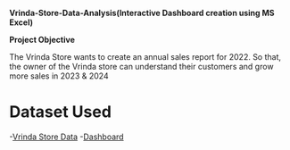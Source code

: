 **Vrinda-Store-Data-Analysis(Interactive Dashboard creation using MS Excel)**

**Project Objective**

The Vrinda Store wants to create an annual sales report for 2022. So that, the owner of the Vrinda
store can understand their customers and grow more sales in 2023 & 2024

# Dataset Used
-<a href="https://github.com/shivanipati/Data-Analysis--Dashboard/blob/main/practice.xlsx">Vrinda Store Data</a>
-<a href="https://github.com/shivanipati/Data-Analysis--Dashboard/blob/main/Screenshot%202024-09-29%20152916.png">Dashboard</a>

